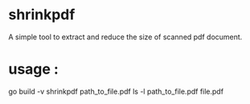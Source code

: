 # shrinkpdf

A simple tool to extract and reduce the size of scanned pdf document.

# usage :

go build -v
shrinkpdf path_to_file.pdf
ls -l path_to_file.pdf file.pdf
